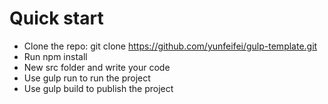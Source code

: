 # Quick start
* Clone the repo: git clone https://github.com/yunfeifei/gulp-template.git
* Run npm install
* New src folder and write your code
* Use gulp run to run the project
* Use gulp build to publish the project
